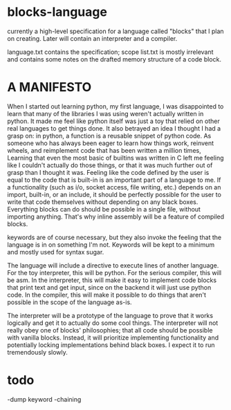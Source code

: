 # blocks-language
currently a high-level specification for a language called "blocks" that I plan on creating. Later will contain an interpreter and a compiler.

language.txt contains the specification; scope list.txt is mostly irrelevant and contains some notes on the drafted memory structure of a code block.

# A MANIFESTO

When I started out learning python, my first language, I was disappointed to learn that many of the libraries I was using weren't actually written in python. It made me feel like python itself was just a toy that relied on other real languages to get things done. It also betrayed an idea I thought I had a grasp on: in python, a function is a reusable snippet of python code. As someone who has always been eager to learn how things work, reinvent wheels, and reimplement code that has been written a million times, Learning that even the most basic of builtins was written in C left me feeling like I couldn't actually do those things, or that it was much further out of grasp than I thought it was. Feeling like the code defined by the user is equal to the code that is built-in is an important part of a language to me. If a functionality (such as i/o, socket access, file writing, etc.) depends on an import, built-in, or an include, it should be perfectly possible for the user to write that code themselves without depending on any black boxes. Everything blocks can do should be possible in a single file, without importing anything. That's why inline assembly will be a feature of compiled blocks.

keywords are of course necessary, but they also invoke the feeling that the language is in on something I'm not. Keywords will be kept to a minimum and mostly used for syntax sugar.

The language will include a directive to execute lines of another language. For the toy interpreter, this will be python. For the serious compiler, this will be asm. In the interpreter, this will make it easy to implement code blocks that print text and get input, since on the backend it will just use python code. In the compiler, this will make it possible to do things that aren't possible in the scope of the language as-is.

The interpreter will be a prototype of the language to prove that it works logically and get it to actually do some cool things. The interpreter will not really obey one of blocks' philosophies; that all code should be possible with vanilla blocks. Instead, it will prioritize implementing functionality and potentially locking implementations behind black boxes. I expect it to run tremendously slowly.

# todo
-dump keyword
-chaining
